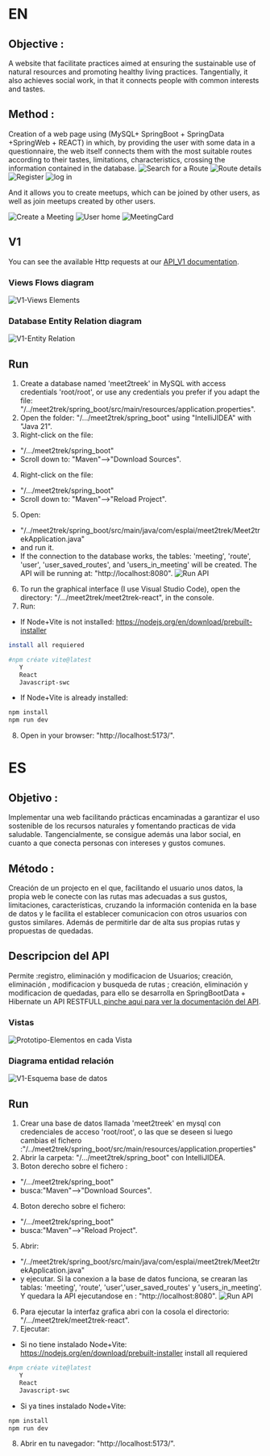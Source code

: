 
# EN

## Objective :
A website that facilitate practices aimed at ensuring the sustainable use of natural resources and promoting healthy living practices.
Tangentially, it also achieves social work, in that it connects people with common interests and tastes.

## Method :
Creation of a web page using (MySQL+ SpringBoot + SpringData +SpringWeb + REACT) in which, by providing the user with some data in a questionnaire, the web itself connects them with the most suitable routes according to their tastes, limitations, characteristics, crossing the information contained in the database.
![Search for a Route](documentation_es/Init.png)
![Route details](documentation_es/RouteCard.png)
![Register](documentation_es/Register.png)
![log in](documentation_es/IniciasSesion.png)

And it allows you to create meetups, which can be joined by other users, as well as join meetups created by other users.

![Create a Meeting](documentation_es/CreateMeeting.png)
![User home](documentation_es/User.jpg)
![MeetingCard](documentation_es/meeting.png)

## V1
You can see the available Http requests at our [API_V1 documentation](documentation_en/API_V1.md).
### Views Flows diagram
![V1-Views Elements](documentation_en/Views_V1.jpg)
### Database Entity Relation diagram
![V1-Entity Relation](documentation_en/EntityRelation_V1.jpg)
## Run
1. Create a database named 'meet2treek' in MySQL with access credentials 'root/root', or use any credentials you prefer if you adapt the file: "/../meet2trek/spring_boot/src/main/resources/application.properties".
2. Open the folder:  "/.../meet2trek/spring_boot" using "IntelliJIDEA" with "Java 21".
3. Right-click on the file:
- "/.../meet2trek/spring_boot"
- Scroll down to: "Maven"-->"Download Sources".
4. Right-click on the file:
 - "/.../meet2trek/spring_boot"
- Scroll down to: "Maven"-->"Reload Project".
5. Open:
- "/../meet2trek/spring_boot/src/main/java/com/esplai/meet2trek/Meet2trekApplication.java" 
- and run it. 
- If the connection to the database works, the tables: 'meeting', 'route', 'user', 'user_saved_routes', and 'users_in_meeting' will be created. The API will be running at:  "http://localhost:8080".
![Run API](documentacion_es/Run_Meet2Trek.png)
6. To run the graphical interface (I use Visual Studio Code), open the directory: "/.../meet2trek/meet2trek-react", in the console.
7. Run:
- If Node+Vite is not installed: 
https://nodejs.org/en/download/prebuilt-installer
```bash
install all requiered

#npm créate vite@latest
   Y 
   React
   Javascript-swc
```
- If Node+Vite is already installed: 

```bash
npm install
npm run dev
```
8. Open in your browser: "http://localhost:5173/".

# ES

## Objetivo :
Implementar una web facilitando prácticas encaminadas a garantizar el uso sostenible de los recursos naturales y fomentando practicas de vida saludable.
Tangencialmente, se consigue además una labor social, en cuanto a que conecta personas con intereses y gustos comunes.

## Método :
Creación de un projecto en el que, facilitando el usuario unos datos, la propia web le conecte con las rutas mas adecuadas a sus gustos, limitaciones, características, cruzando la información contenida en la base de datos y le facilita el establecer comunicacion con otros usuarios con gustos similares. Además de permitirle dar de alta sus propias rutas y propuestas de quedadas.

## Descripcion del API
Permite :registro, eliminación y modificacion de Usuarios;  creación, eliminación , modificacion y busqueda de rutas ; creación, eliminación y modificacion de quedadas, para ello se desarrolla en SpringBootData + Hibernate un API RESTFULL[ pinche aqui para ver la documentación del API](documentacion_es/API_Prototipo.md).
### Vistas

![Prototipo-Elementos en cada Vista](documentacion_es/Prototipo_ElementosVistas.jpg)


### Diagrama entidad relación
![V1-Esquema base de datos](documentacion_es/EntityRelation_Prototype.jpg)

## Run
1. Crear una base de datos llamada 'meet2treek' en mysql con credenciales de acceso 'root/root', o las que se deseen si luego cambias el fichero :"/../meet2trek/spring_boot/src/main/resources/application.properties"
2. Abrir la carpeta: "/.../meet2trek/spring_boot" con IntelliJIDEA.
3. Boton derecho sobre el fichero :
- "/.../meet2trek/spring_boot"
- busca:"Maven"-->"Download Sources".
4. Boton derecho sobre el fichero:
 - "/.../meet2trek/spring_boot"
- busca:"Maven"-->"Reload Project".
5. Abrir: 
- "/../meet2trek/spring_boot/src/main/java/com/esplai/meet2trek/Meet2trekApplication.java" 
- y ejecutar.
 Si la conexion a la base de datos funciona, se crearan las tablas: 'meeting', 'route', 'user','user_saved_routes' y 'users_in_meeting'. Y quedara la API ejecutandose en : "http://localhost:8080".
![Run API](documentacion_es/Run_Meet2Trek.png)
6. Para ejecutar la interfaz grafica abri con la cosola el directorio: "/.../meet2trek/meet2trek-react".
7. Ejecutar:
- Si no tiene instalado Node+Vite:
https://nodejs.org/en/download/prebuilt-installer
install all requiered
```bash
#npm créate vite@latest
   Y 
   React
   Javascript-swc
```
- Si ya tines instalado Node+Vite:   
```bash
npm install
npm run dev
```
8. Abrir en tu navegador: "http://localhost:5173/".




